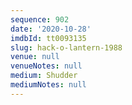 ```yaml
---
sequence: 902
date: '2020-10-28'
imdbId: tt0093135
slug: hack-o-lantern-1988
venue: null
venueNotes: null
medium: Shudder
mediumNotes: null
---
```


